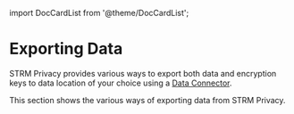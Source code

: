 import DocCardList from '@theme/DocCardList';


# Exporting Data

STRM Privacy provides various ways to export both data and encryption keys to data location of your choice using
a [Data Connector](/02-concepts/04-data-connectors.md).

This section shows the various ways of exporting data from STRM Privacy.

<DocCardList />



